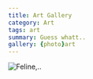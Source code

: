```yaml
---
title: Art Gallery
category: Art
tags: art
summary: Guess whatt..
gallery: {photo}art
---
```



![Feline,..]({photo}/art/feline_1.jpg)


